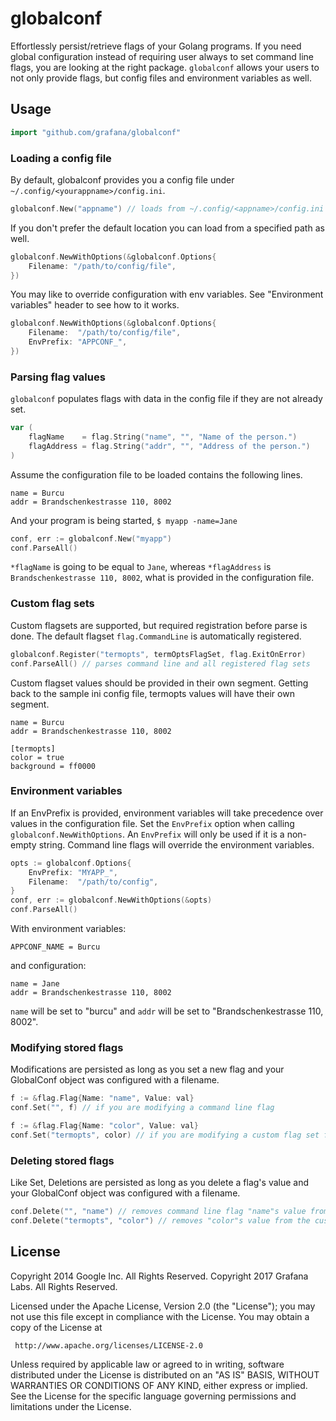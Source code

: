 # globalconf

Effortlessly persist/retrieve flags of your Golang programs. If you need global configuration instead of requiring user always to set command line flags, you are looking at the right package. `globalconf` allows your users to not only provide flags, but config files and environment variables as well.

## Usage

~~~ go
import "github.com/grafana/globalconf"
~~~

### Loading a config file

By default, globalconf provides you a config file under `~/.config/<yourappname>/config.ini`.

~~~ go
globalconf.New("appname") // loads from ~/.config/<appname>/config.ini
~~~

If you don't prefer the default location you can load from a specified path as well.

~~~ go
globalconf.NewWithOptions(&globalconf.Options{
	Filename: "/path/to/config/file",
})
~~~

You may like to override configuration with env variables. See "Environment variables" header to see how to it works.

~~~ go
globalconf.NewWithOptions(&globalconf.Options{
	Filename:  "/path/to/config/file",
	EnvPrefix: "APPCONF_",
})
~~~

### Parsing flag values

`globalconf` populates flags with data in the config file if they are not already set.

~~~ go
var (
	flagName    = flag.String("name", "", "Name of the person.")
	flagAddress = flag.String("addr", "", "Address of the person.")
)
~~~
	
Assume the configuration file to be loaded contains the following lines.

	name = Burcu
	addr = Brandschenkestrasse 110, 8002

And your program is being started, `$ myapp -name=Jane`
~~~ go
conf, err := globalconf.New("myapp")
conf.ParseAll()
~~~

`*flagName` is going to be equal to `Jane`, whereas `*flagAddress` is `Brandschenkestrasse 110, 8002`, what is provided in the configuration file.

### Custom flag sets

Custom flagsets are supported, but required registration before parse is done. The default flagset `flag.CommandLine` is automatically registered.

~~~ go
globalconf.Register("termopts", termOptsFlagSet, flag.ExitOnError)
conf.ParseAll() // parses command line and all registered flag sets
~~~

Custom flagset values should be provided in their own segment. Getting back to the sample ini config file, termopts values will have their own segment.

	name = Burcu
	addr = Brandschenkestrasse 110, 8002
	
	[termopts]
	color = true
	background = ff0000

### Environment variables

If an EnvPrefix is provided, environment variables will take precedence over values in the configuration file.
Set the `EnvPrefix` option when calling `globalconf.NewWithOptions`.
An `EnvPrefix` will only be used if it is a non-empty string.
Command line flags will override the environment variables.

~~~ go
opts := globalconf.Options{
	EnvPrefix: "MYAPP_",
	Filename:  "/path/to/config",
}
conf, err := globalconf.NewWithOptions(&opts)
conf.ParseAll()
~~~

With environment variables:

	APPCONF_NAME = Burcu

and configuration:

	name = Jane
	addr = Brandschenkestrasse 110, 8002

`name` will be set to "burcu" and `addr` will be set to "Brandschenkestrasse 110, 8002".

### Modifying stored flags

Modifications are persisted as long as you set a new flag and your GlobalConf
object was configured with a filename.

~~~ go
f := &flag.Flag{Name: "name", Value: val}
conf.Set("", f) // if you are modifying a command line flag

f := &flag.Flag{Name: "color", Value: val}
conf.Set("termopts", color) // if you are modifying a custom flag set flag
~~~

### Deleting stored flags

Like Set, Deletions are persisted as long as you delete a flag's value and your
GlobalConf object was configured with a filename.

~~~ go
conf.Delete("", "name") // removes command line flag "name"s value from config
conf.Delete("termopts", "color") // removes "color"s value from the custom flag set
~~~

## License
Copyright 2014 Google Inc. All Rights Reserved.
Copyright 2017 Grafana Labs. All Rights Reserved.

Licensed under the Apache License, Version 2.0 (the "License");
you may not use this file except in compliance with the License.
You may obtain a copy of the License at

     http://www.apache.org/licenses/LICENSE-2.0

Unless required by applicable law or agreed to in writing, software
distributed under the License is distributed on an "AS IS" BASIS,
WITHOUT WARRANTIES OR CONDITIONS OF ANY KIND, either express or implied.
See the License for the specific language governing permissions and
limitations under the License.

